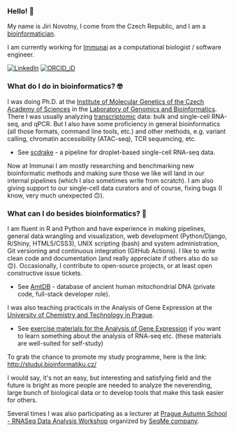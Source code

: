 ### Hello! 👋

My name is Jiri Novotny, I come from the Czech Republic, and I am a [bioinformatician](https://en.wikipedia.org/wiki/Bioinformatics).

I am currently working for [Immunai](https://www.immunai.com) as a computational biologist / software engineer.

[![LinkedIn](https://user-images.githubusercontent.com/15315342/197699327-7c706080-3f9e-4cd6-872d-920911ab5540.png)](https://www.linkedin.com/in/ji%C5%99%C3%AD-novotn%C3%BD-1b6a25182/)
[![ORCID_iD](https://user-images.githubusercontent.com/15315342/197780012-18858dc8-03da-4492-a4e5-2172245d1606.png)](https://orcid.org/0000-0003-1338-638X)

### What do I do in bioinformatics? 🤓

I was doing Ph.D. at the [Institute of Molecular Genetics of the Czech Academy of Sciences](https://www.img.cas.cz/en/)
in the [Laboratory of Genomics and Bioinformatics](https://www.img.cas.cz/group/michal-kolar/).
There I was usually analyzing [transcriptomic](https://en.wikipedia.org/wiki/Transcriptome) data: bulk and single-cell RNA-seq, and qPCR.
But I also have some proficiency in general bioinformatics (all those formats, command line tools, etc.) and other methods, e.g. variant calling, chromatin accessibility (ATAC-seq), TCR sequencing, etc.

- See [scdrake](https://github.com/bioinfocz/scdrake) - a pipeline for droplet-based single-cell RNA-seq data.

Now at Immunai I am mostly researching and benchmarking new bioinformatic methods and making sure those we like will land in our internal pipelines (which I also sometimes write from scratch).
I am also giving support to our single-cell data curators and of course, fixing bugs (I know, very much unexpected 🙃).

### What can I do besides bioinformatics? 🤔

I am fluent in R and Python and have experience in making pipelines, general data wrangling and visualization, web development
(Python/Django, R/Shiny, HTML5/CSS3), UNIX scripting (bash) and system administration,
Git versioning and continuous integration (GitHub Actions). I like to write clean code and documentation
(and really appreciate if others also do so 😊). Occasionally, I contribute to open-source projects, or at least open constructive issue tickets.

- See [AmtDB](https://amtdb.org/) - database of ancient human mitochondrial DNA (private code, full-stack developer role).

I was also teaching practicals in the Analysis of Gene Expression at the [University of Chemistry and Technology in Prague](https://www.vscht.cz//?jazyk=en).

- See [exercise materials for the Analysis of Gene Expression](https://github.com/gorgitko/analysis_of_gene_expression) if you want to learn something about the analysis of RNA-seq etc.
  (these materials are well-suited for self-study)

To grab the chance to promote my study programme, here is the link: <http://studuj.bioinformatiku.cz/>

I would say, it's not an easy, but interesting and satisfying field and the future is bright as more people are needed to analyze
the neverending, large bunch of biological data or to develop tools that make this task easier for others.

Several times I was also participating as a lecturer at
[Prague Autumn School - RNASeq Data Analysis Workshop](https://www.seqme.eu/en/courses/dates/ngs-autumn-school) organized by
[SeqMe company](https://www.seqme.eu/en).

<!--
**gorgitko/gorgitko** is a ✨ _special_ ✨ repository because its `README.md` (this file) appears on your GitHub profile.

Here are some ideas to get you started:

- 🔭 I’m currently working on ...
- 🌱 I’m currently learning ...
- 👯 I’m looking to collaborate on ...
- 🤔 I’m looking for help with ...
- 💬 Ask me about ...
- 📫 How to reach me: ...
- 😄 Pronouns: ...
- ⚡ Fun fact: ...
-->
